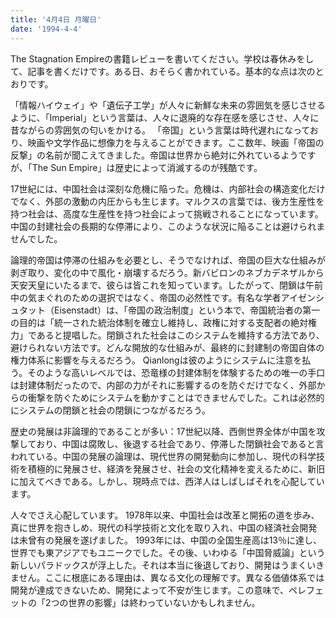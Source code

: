```yaml
---
title: '4月4日 月曜日'
date: '1994-4-4'
---
```


The Stagnation Empireの書籍レビューを書いてください。学校は春休みをして、記事を書くだけです。ある日、おそらく書かれている。基本的な点は次のとおりです。

「情報ハイウェイ」や「遺伝子工学」が人々に新鮮な未来の雰囲気を感じさせるように、「Imperial」という言葉は、人々に退廃的な存在感を感じさせ、人々に昔ながらの雰囲気の匂いをかける。 「帝国」という言葉は時代遅れになっており、映画や文学作品に想像力を与えることができます。ここ数年、映画「帝国の反撃」の名前が聞こえてきました。帝国は世界から絶対に外れているようですが、「The Sun Empire」は歴史によって消滅するのが残酷です。

17世紀には、中国社会は深刻な危機に陥った。危機は、内部社会の構造変化だけでなく、外部の激動の内圧からも生じます。マルクスの言葉では、後方生産性を持つ社会は、高度な生産性を持つ社会によって挑戦されることになっています。中国の封建社会の長期的な停滞により、このような状況に陥ることは避けられませんでした。

論理的帝国は停滞の仕組みを必要とし、そうでなければ、帝国の巨大な仕組みが剥ぎ取り、変化の中で風化・崩壊するだろう。新バビロンのネブカデネザルから天安天皇にいたるまで、彼らは皆これを知っています。したがって、閉鎖は午前中の気まぐれのため​​の選択ではなく、帝国の必然性です。有名な学者アイゼンシュタット（Eisenstadt）は、「帝国の政治制度」という本で、帝国統治者の第一の目的は「統一された統治体制を確立し維持し、政権に対する支配者の絶対権力」であると提唱した。閉鎖された社会はこのシステムを維持する方法であり、避けられない方法です。どんな開放的な仕組みが、最終的に封建制の帝国自体の権力体系に影響を与えるだろう。 Qianlongは彼のようにシステムに注意を払う。そのような高いレベルでは、恐竜様の封建体制を体験するための唯一の手口は封建体制だったので、内部の力がそれに影響するのを防ぐだけでなく、外部からの衝撃を防ぐためにシステムを動かすことはできませんでした。これは必然的にシステムの閉鎖と社会の閉鎖につながるだろう。

歴史の発展は非論理的であることが多い：17世紀以降、西側世界全体が中国を攻撃しており、中国は腐敗し、後退する社会であり、停滞した閉鎖社会であると言われている。中国の発展の論理は、現代世界の開発動向に参加し、現代の科学技術を積極的に発展させ、経済を発展させ、社会の文化精神を変えるために、新旧に加えてべきである。しかし、現時点では、西洋人はしばしばそれを心配しています。

人々でさえ心配しています。 1978年以来、中国社会は改革と開拓の道を歩み、真に世界を抱きしめ、現代の科学技術と文化を取り入れ、中国の経済社会開発は未曾有の発展を遂げました。 1993年には、中国の全国生産高は13％に達し、世界でも東アジアでもユニークでした。その後、いわゆる「中国脅威論」という新しいパラドックスが浮上した。それは本当に後退しており、開発はうまくいきません。ここに根底にある理由は、異なる文化の理解です。異なる価値体系では開発が達成できないため、開発によって不安が生じます。この意味で、ペレフェットの「2つの世界の影響」は終わっていないかもしれません。

